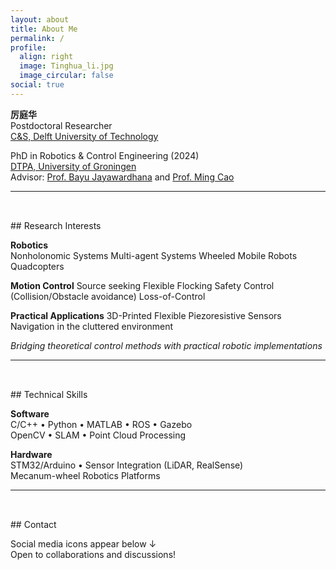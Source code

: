 ```yaml
---
layout: about
title: About Me
permalink: /
profile:
  align: right
  image: Tinghua_li.jpg
  image_circular: false
social: true
---
```


**厉庭华**  
Postdoctoral Researcher  
[C&S, Delft University of Technology](https://www.tudelft.nl/lr/organisatie/afdelingen/control-and-operations/control-and-simulation)

PhD in Robotics & Control Engineering (2024)  
[DTPA, University of Groningen](https://www.rug.nl/research/discrete-technology-production-automation/?lang=en)  
Advisor: [Prof. Bayu Jayawardhana](https://www.rug.nl/staff/b.jayawardhana) and [Prof. Ming Cao](https://www.rug.nl/staff/m.cao/)

---
<div style="height: 2rem;"></div>
## Research Interests

**Robotics**  
Nonholonomic Systems
Multi-agent Systems
Wheeled Mobile Robots
Quadcopters

**Motion Control**
Source seeking
Flexible Flocking
Safety Control (Collision/Obstacle avoidance)
Loss-of-Control

**Practical Applications**
3D-Printed Flexible Piezoresistive Sensors
Navigation in the cluttered environment

*Bridging theoretical control methods with practical robotic implementations*

---
<div style="height: 2rem;"></div>
## Technical Skills

**Software**  
C/C++ •  Python •  MATLAB •  ROS •  Gazebo  
OpenCV •  SLAM •  Point Cloud Processing  

**Hardware**  
STM32/Arduino •  Sensor Integration (LiDAR, RealSense)  
Mecanum-wheel Robotics Platforms  

---
<div style="height: 2rem;"></div>
## Contact

Social media icons appear below ↓  
Open to collaborations and discussions!